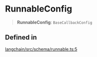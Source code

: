 RunnableConfig
==============

> **RunnableConfig**: `BaseCallbackConfig`

Defined in[](#defined-in "Direct link to Defined in")
------------------------------------------------------

[langchain/src/schema/runnable.ts:5](https://github.com/hwchase17/langchainjs/blob/1c1274d/langchain/src/schema/runnable.ts#L5)